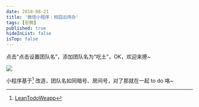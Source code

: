 ```yaml
---
date: 2018-08-21
title: '微信小程序：校园云待办'
tags: [折腾]
published: true
hideInList: false
isTop: false
---
```


点击“点击设置团队名”，添加团队名为“吃土”，OK，欢迎来撩~

![](https://pic.edui.fun/images/2018/08/todo.jpg)

<!--more-->

小程序基于[^LeanTodoWeapp] 改造，团队名如同暗号、房间号，对了那就在一起 to do 咯~

[^LeanTodoWeapp]: [LeanTodoWeapp](https://github.com/leancloud/leantodo-weapp)